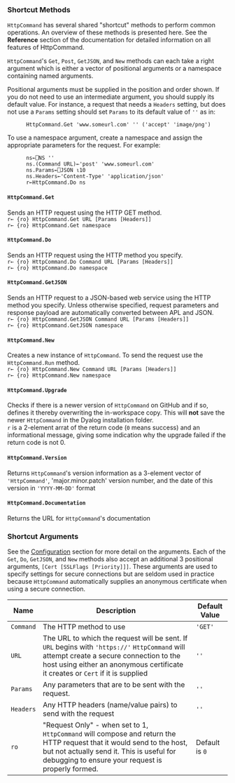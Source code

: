 ### Shortcut Methods
`HttpCommand` has several shared "shortcut" methods to perform common operations. An overview of these methods is presented here. See the **Reference** section of the documentation for detailed information on all features of HttpCommand.

`HttpCommand`'s `Get`, `Post`, `GetJSON`, and `New` methods can each take a right argument which is either a vector of positional arguments or a namespace containing named arguments. 

Positional arguments must be supplied in the position and order shown.  If you do not need to use an intermediate argument, you should supply its default value. For instance, a request that needs a `Headers` setting, but does not use a `Params` setting should set `Params` to its default value of `''` as in:

````
      HttpCommand.Get 'www.someurl.com' '' ('accept' 'image/png')
````

To use a namespace argument, create a namespace and assign the appropriate parameters for the request.  For example:
````
      ns←⎕NS ''
      ns.(Command URL)←'post' 'www.someurl.com'
      ns.Params←⎕JSON ⍳10
      ns.Headers←'Content-Type' 'application/json'
      r←HttpCommand.Do ns
````

#### **`HttpCommand.Get`**
Sends an HTTP request using the HTTP GET method.<br>
`r← {ro} HttpCommand.Get URL [Params [Headers]]`<br>
`r← {ro} HttpCommand.Get namespace`<br>


#### **`HttpCommand.Do`**
Sends an HTTP request using the HTTP method you specify.<br>
`r← {ro} HttpCommand.Do Command URL [Params [Headers]]`<br>
`r← {ro} HttpCommand.Do namespace`<br>

#### **`HttpCommand.GetJSON`**
Sends an HTTP request to a JSON-based web service using the HTTP method you specify. Unless otherwise specified, request parameters and response payload are automatically converted between APL and JSON.<br>
`r← {ro} HttpCommand.GetJSON Command URL [Params [Headers]]`<br>
`r← {ro} HttpCommand.GetJSON namespace`<br>

#### **`HttpCommand.New`**
Creates a new instance of `HttpCommand`. To send the request use the `HttpCommand.Run` method.<br>
`r← {ro} HttpCommand.New Command URL [Params [Headers]]`<br>
`r← {ro} HttpCommand.New namespace`<br>

#### `HttpCommand.Upgrade` 
Checks if there is a newer version of `HttpCommand` on GitHub and if so, defines it thereby overwriting the in-workspace copy.  This will **not** save the newer `HttpCommand` in the Dyalog installation folder.<br>
`r` is a 2-element arrat of the return code (`0` means success) and an informational message,  giving some indication why the upgrade failed if the return code is not 0.
#### `HttpCommand.Version` 
Returns `HttpCommand`'s version information as a 3-element vector of `'HttpCommand'`,  'major.minor.patch' version number, and the date of this version in `'YYYY-MM-DD'` format
#### `HttpCommand.Documentation`
Returns the URL for `HttpCommand`'s documentation
### Shortcut Arguments
See the [Configuration](configuration.md) section for more detail on the arguments. Each of the `Get`, `Do`, `GetJSON`, and `New` methods also accept an additional 3 positional arguments, `[Cert [SSLFlags [Priority]]]`.  These arguments are used to specify settings for secure connections but are seldom used in practice because `HttpCommand` automatically supplies an anonymous certificate when using a secure connection.

 Name | Description | Default Value
---|---|---
`Command` | The HTTP method to use | `'GET'` 
`URL` | The URL to which the request will be sent. If `URL` begins with `'https://'` `HttpCommand` will attempt create a secure connection to the host using either an anonymous certificate it creates or `Cert` if it is supplied   | `''`
`Params` | Any parameters that are to be sent with the request. | `''`
`Headers` | Any HTTP headers (name/value pairs) to send with the request | `''` 
`ro` | "Request Only" - when set to 1, `HttpCommand` will compose and return the HTTP request that it would send to the host, but not actually send it.  This is useful for debugging to ensure your request is properly formed. | Default is `0`